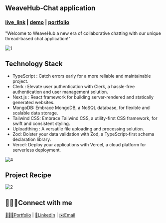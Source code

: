 
## WeaveHub-Chat application
### [live_link](https://chetan-crud-app.netlify.app/)      |    [demo](https://chetan-crud-app.netlify.app/) |    [portfolio](https://chetan-crud-app.netlify.app/)


"Welcome to WeaveHub a new era of collaborative chatting with our unique thread-based chat application!"





![1](https://github.com/1165CHETAN/THREADS-app/assets/111604779/7a5047c9-761d-4dd0-a95b-9cfd0c38f9d8)



## Technology Stack

- TypeScript : Catch errors early for a more reliable and maintainable project.
- Clerk : Elevate user authentication with Clerk, a hassle-free authentication and user management solution.
- Next.js : React framework for building server-rendered and statically generated websites.
- MongoDB: Embrace MongoDB, a NoSQL database, for flexible and scalable data storage.
- Tailwind CSS: Embrace Tailwind CSS, a utility-first CSS framework, for swift and consistent styling.
- Uploadthing : A versatile file uploading and processing solution. 
- Zod: Bolster your data validation with Zod, a TypeScript-first schema declaration library. 
- Vercel: Deploy your applications with Vercel, a cloud platform for serverless deployment.
 

![4](https://github.com/1165CHETAN/THREADS-app/assets/111604779/d7db430b-e335-4231-a65d-9684b86ea3aa)

## Project Recipe

 ![2](https://github.com/1165CHETAN/THREADS-app/assets/111604779/4decf376-1e9e-4a5f-a997-0231d51e02d5)


## 🙎🏻‍♂️Connect with me
[👨🏻‍💼Portfolio](https://chetan-crud-app.netlify.app/)      |    [👜LinkedIn](https://chetan-crud-app.netlify.app/) |    [✉️Email](chetanchavan1165@gmail.com)
